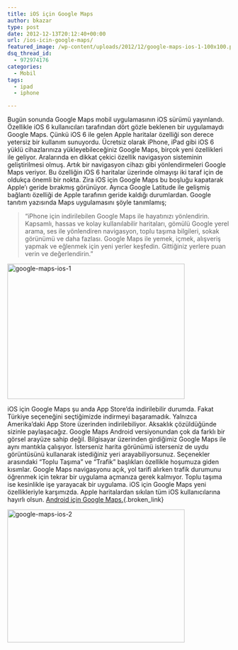 ```yaml
---
title: iOS için Google Maps
author: bkazar
type: post
date: 2012-12-13T20:12:40+00:00
url: /ios-icin-google-maps/
featured_image: /wp-content/uploads/2012/12/google-maps-ios-1-100x100.png
dsq_thread_id:
  - 972974176
categories:
  - Mobil
tags:
  - ipad
  - iphone

---
```

Bugün sonunda Google Maps mobil uygulamasının iOS sürümü yayınlandı. Özellikle iOS 6 kullanıcıları tarafından dört gözle beklenen bir uygulamaydı Google Maps. Çünkü iOS 6 ile gelen Apple haritalar özelliği son derece yetersiz bir kullanım sunuyordu. Ücretsiz olarak iPhone, iPad gibi iOS 6 yüklü cihazlarınıza yükleyebileceğiniz Google Maps, birçok yeni özellikleri ile geliyor. Aralarında en dikkat çekici özellik navigasyon sisteminin geliştirilmesi olmuş. Artık bir navigasyon cihazı gibi yönlendirmeleri Google Maps veriyor. Bu özelliğin iOS 6 haritalar üzerinde olmayışı iki taraf için de oldukça önemli bir nokta. Zira iOS için Google Maps bu boşluğu kapatarak Apple&#8217;ı geride bırakmış görünüyor. Ayrıca Google Latitude ile gelişmiş bağlantı özelliği de Apple tarafının geride kaldığı durumlardan. Google tanıtım yazısında Maps uygulamasını şöyle tanımlamış;

> &#8220;iPhone için indirilebilen Google Maps ile hayatınızı yönlendirin. Kapsamlı, hassas ve kolay kullanılabilir haritaları, gömülü Google yerel arama, ses ile yönlendiren navigasyon, toplu taşıma bilgileri, sokak görünümü ve daha fazlası. Google Maps ile yemek, içmek, alışveriş yapmak ve eğlenmek için yeni yerler keşfedin. Gittiğiniz yerlere puan verin ve değerlendirin.&#8221;

<img class="aligncenter size-large wp-image-9866" alt="google-maps-ios-1" src="https://www.murekkep.org/wp-content/uploads/2012/12/google-maps-ios-1-400x305.png" width="400" height="305" srcset="https://www.murekkep.org/wp-content/uploads/2012/12/google-maps-ios-1-400x305.png 400w, https://www.murekkep.org/wp-content/uploads/2012/12/google-maps-ios-1-50x38.png 50w, https://www.murekkep.org/wp-content/uploads/2012/12/google-maps-ios-1-125x95.png 125w, https://www.murekkep.org/wp-content/uploads/2012/12/google-maps-ios-1-262x200.png 262w, https://www.murekkep.org/wp-content/uploads/2012/12/google-maps-ios-1-399x305.png 399w, https://www.murekkep.org/wp-content/uploads/2012/12/google-maps-ios-1.png 1258w" sizes="(max-width: 400px) 100vw, 400px" /> 

iOS için Google Maps şu anda App Store&#8217;da indirilebilir durumda. Fakat Türkiye seçeneğini seçtiğimizde indirmeyi başaramadık. Yalnızca Amerika&#8217;daki App Store üzerinden indirilebiliyor. Aksaklık çözüldüğünde sizinle paylaşacağız. Google Maps Android versiyonundan çok da farklı bir görsel arayüze sahip değil. Bilgisayar üzerinden girdiğimiz Google Maps ile aynı mantıkla çalışıyor. İsterseniz harita görünümü isterseniz de uydu görüntüsünü kullanarak istediğiniz yeri arayabiliyorsunuz. Seçenekler arasındaki &#8220;Toplu Taşıma&#8221; ve &#8220;Trafik&#8221; başlıkları özellikle hoşumuza giden kısımlar. Google Maps navigasyonu açık, yol tarifi alırken trafik durumunu öğrenmek için tekrar bir uygulama açmanıza gerek kalmıyor. Toplu taşıma ise kesinlikle işe yarayacak bir uygulama. iOS için Google Maps yeni özellikleriyle karşımızda. Apple haritalardan sıkılan tüm iOS kullanıcılarına hayırlı olsun. [Android için Google Maps.][1]{.broken_link}

<img class="aligncenter size-large wp-image-9867" alt="google-maps-ios-2" src="https://www.murekkep.org/wp-content/uploads/2012/12/google-maps-ios-2-400x300.png" width="400" height="300" srcset="https://www.murekkep.org/wp-content/uploads/2012/12/google-maps-ios-2-400x300.png 400w, https://www.murekkep.org/wp-content/uploads/2012/12/google-maps-ios-2-50x37.png 50w, https://www.murekkep.org/wp-content/uploads/2012/12/google-maps-ios-2-125x93.png 125w, https://www.murekkep.org/wp-content/uploads/2012/12/google-maps-ios-2-266x200.png 266w, https://www.murekkep.org/wp-content/uploads/2012/12/google-maps-ios-2-406x305.png 406w, https://www.murekkep.org/wp-content/uploads/2012/12/google-maps-ios-2.png 1278w" sizes="(max-width: 400px) 100vw, 400px" />

 [1]: https://www.murekkep.org/android-icin-google-maps-5-0-3829 "google maps"
